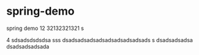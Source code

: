 # spring-demo

spring demo 
12
32132321321 s

4
sdsadsdsdsdsa
sss
dsadsadsadsadsadsadsadsadsads
s
dsadsadsadsa
dsadsadsadsada

